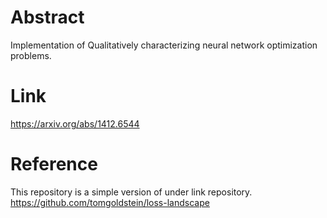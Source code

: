 # Abstract 
Implementation of Qualitatively characterizing neural network optimization problems.

# Link
https://arxiv.org/abs/1412.6544

# Reference
This repository is a simple version of under link repository.
https://github.com/tomgoldstein/loss-landscape
